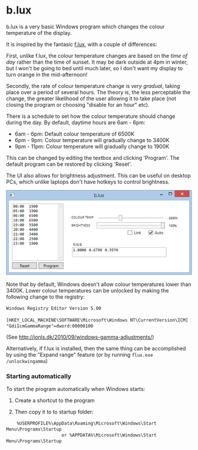 b.lux
=====

b.lux is a very basic Windows program which changes the colour temperature of the display.

It is inspired by the fantasic [f.lux](https://justgetflux.com/), with a couple of differences:

First, unlike f.lux, the colour temperature changes are based on the *time of day* rather than the time of sunset. It may be dark outside at 4pm in winter, but I won't be going to bed until much later, so I don't want my display to turn orange in the mid-afternoon!

Secondly, the rate of colour temperature change is *very gradual*, taking place over a period of several hours. The theory is, the less perceptable the change, the greater likelihood of the user allowing it to take place (not closing the program or choosing "disable for an hour" etc).

There is a schedule to set how the colour temperature should change during the day. By default, daytime hours are 6am - 6pm:

* 6am - 6pm: Default colour temperature of 6500K
* 6pm - 9pm: Colour temperature will gradually change to 3400K
* 9pm - 11pm: Colour temperature will gradually change to 1900K

This can be changed by editing the textbox and clicking 'Program'. The default program can be restored by clicking 'Reset'.

The UI also allows for brightness adjustment. This can be useful on desktop PCs, which unlike laptops don't have hotkeys to control brightness.

![Screenshot](blux/blux.png)

Note that by default, Windows doesn't allow colour temperatures lower than 3400K. Lower colour temperatures can be unlocked by making the following change to the registry:

    Windows Registry Editor Version 5.00

    [HKEY_LOCAL_MACHINE\SOFTWARE\Microsoft\Windows NT\CurrentVersion\ICM]
    "GdiIcmGammaRange"=dword:00000100

(See http://jonls.dk/2010/09/windows-gamma-adjustments/)

Alternatively, if f.lux is installed, then the same thing can be accomplished by using the "Expand range" feature (or by running `flux.exe /unlockwingamma`)


### Starting automatically

To start the program automatically when Windows starts:



1. Create a shortcut to the program

2. Then copy it to to startup folder: 
```
    %USERPROFILE%\AppData\Roaming\Microsoft\Windows\Start Menu\Programs\Startup
                     or %APPDATA%\Microsoft\Windows\Start Menu\Programs\Startup
```

